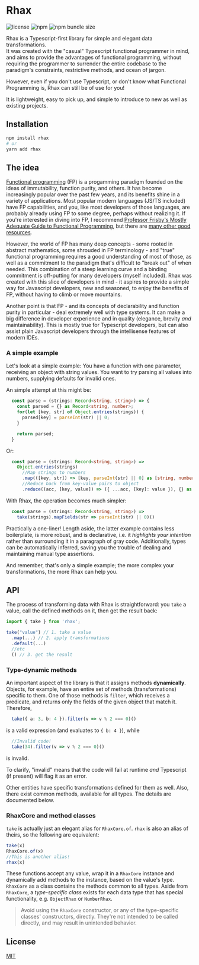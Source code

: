 # Rhax
![license](https://img.shields.io/github/license/NitzanHen/rhax?color=blue)
![npm](https://img.shields.io/npm/v/rhax?color=green)
![npm bundle size](https://img.shields.io/bundlephobia/minzip/rhax?color=yellow)

Rhax is a Typescript-first library for simple and elegant data transformations.<br/>
It was created with the "casual" Typescript functional programmer in mind, and aims to provide the advantages of functional programming, without requiring the programmer to surrender the entire codebase to the paradigm's constraints, restrictive methods, and ocean of jargon.

However, even if you don't use Typescript, or don't know what Functional Programming is, Rhax can still be of use for you!

It is lightweight, easy to pick up, and simple to introduce to new as well as existing projects.

## Installation
```bash
npm install rhax
# or
yarn add rhax
```

## The idea
[Functional programming](https://hackr.io/blog/functional-programming) (FP) is a progamming paradigm founded on the ideas of immutability, function purity, and others. It has become increasingly popular over the past few years, and its benefits shine in a variety of applications. Most popular modern languages (JS/TS included) have FP capabilities, and you, like most developers of those languages, are probably already using FP to some degree, perhaps without realizing it. If you're interested in diving into FP, I recommend [Professor Frisby's Mostly Adequate Guide to Functional Programming](https://mostly-adequate.gitbook.io/mostly-adequate-guide/), but there are [many other good resources](https://github.com/xgrommx/awesome-functional-programming).

However, the world of FP has many deep concepts - some rooted in abstract mathematics, some shrouded in FP terminology - and "true" functional programming requires a good understanding of most of those, as well as a commitment to the paradigm that's difficult to "break out" of when needed. This combination of a steep learning curve and a binding commitment is off-putting for many developers (myself included). Rhax was created with this slice of developers in mind - it aspires to provide a simple way for Javascript developers, new and seasoned, to enjoy the benefits of FP, without having to climb or move mountains.

Another point is that FP - and its concepts of declarability and function purity in particular - deal extremely well with type systems. It can make a big difference in developer experience and in quality (elegance, brevity _and_ maintainability). This is mostly true for Typescript developers, but can also assist plain Javascript developers through the intellisense features of modern IDEs.

### A simple example

Let's look at a simple example:
You have a function with one parameter, receiving an object with string values. You want to try parsing all values into numbers, supplying defaults for invalid ones.

An simple attempt at this might be:
```ts
  const parse = (strings: Record<string, string>) => {
    const parsed = {} as Record<string, number>;
    for(let [key, str] of Object.entries(strings)) {
      parsed[key] = parseInt(str) || 0;
    }

    return parsed;
  }
```
Or:
```ts
  const parse = (strings: Record<string, string>) => 
    Object.entries(strings)
      //Map strings to numbers
      .map(([key, str]) => [key, parseInt(str) || 0] as [string, number])
      //Reduce back from key-value pairs to object
      .reduce((acc, [key, value]) => ({ ...acc, [key]: value }), {} as Record<string, number>)
```

With Rhax, the operation becomes much simpler:
```ts
  const parse = (strings: Record<string, string>) => 
    take(strings).mapFields(str => parseInt(str) || 0)()
```

Practically a one-liner!
Length aside, the latter example contains less boilerplate, is more robust, and is declarative, i.e. it _highlights your intention_ rather than surrounding it in a paragraph of gray code. Additionally, types can be automatically inferred, saving you the trouble of dealing and maintaining manual type assertions.

And remember, that's only a simple example; the more complex your transformations, the more Rhax can help you.

## API

The process of transforming data with Rhax is straightforward: you `take` a value, call the defined methods on it, then get the result back:

```ts
import { take } from 'rhax';

take("value") // 1. take a value
  .map(...) // 2. apply transformations
  .default(...)
  //etc
  () // 3. get the result
```

### Type-dynamic methods

An important aspect of the library is that it assigns methods **dynamically**.
Objects, for example, have an entire set of methods (transformations) specific to them. One of those methods is `filter`, which receives a predicate, and returns only the fields of the given object that match it.
Therefore, 
```ts
  take({ a: 3, b: 4 }).filter(v => v % 2 === 0)()
```
is a valid expression (and evaluates to `{ b: 4 }`), while
```ts
  //Invalid code!
  take(34).filter(v => v % 2 === 0)()
```
is invalid.

To clarify, "invalid" means that the code will fail at runtime *and* Typescript (if present) will flag it as an error.

Other entities have specific transformations defined for them as well. Also, there exist common methods, available for all types. The details are documented below. 

### RhaxCore and method classes

`take` is actually just an elegant alias for `RhaxCore.of`. `rhax` is also an alias of theirs, so the following are equivalent:
```ts
take(x)
RhaxCore.of(x)
//This is another alias!
rhax(x)
```

These functions accept any value, wrap it in a `RhaxCore` instance and dynamically add methods to the instance, based on the value's type.
`RhaxCore` as a class contains the methods common to all types. 
Aside from `RhaxCore`, a *type-specific class* exists for each data type that has special functionality, e.g. `ObjectRhax` or `NumberRhax`. 

> Avoid using the `RhaxCore` constructor, or any of the type-specific classes' constructors, directly. They're not intended to be called directly, and may result in unintended behavior.
 
 

## License
[MIT](https://choosealicense.com/licenses/mit/)